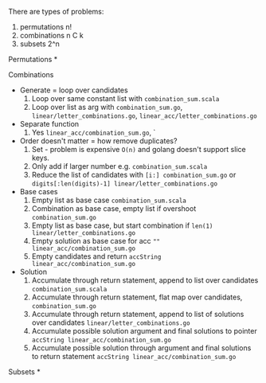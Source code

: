 There are types of problems:
1. permutations n!
2. combinations n C k
3. subsets 2^n

Permutations 
* 

Combinations
* Generate = loop over candidates
    1. Loop over same constant list with `combination_sum.scala`
    2. Loop over list as arg with `combination_sum.go`, `linear/letter_combinations.go`, `linear_acc/letter_combinations.go`
* Separate function
    1. Yes `linear_acc/combination_sum.go`, `
* Order doesn't matter = how remove duplicates? 
    1. Set - problem is expensive `O(n)` and golang doesn't support slice keys.
    2. Only add if larger number e.g. `combination_sum.scala`
    3. Reduce the list of candidates with `[i:] combination_sum.go` or `digits[:len(digits)-1] linear/letter_combinations.go` 
* Base cases
    1. Empty list as base case `combination_sum.scala`
    2. Combination as base case, empty list if overshoot `combination_sum.go`
    3. Empty list as base case, but start combination if `len(1) linear/letter_combinations.go`
    4. Empty solution as base case for acc `"" linear_acc/combination_sum.go`
    5. Empty candidates and return `accString linear_acc/combination_sum.go`
* Solution
    1. Accumulate through return statement, append to list over candidates `combination_sum.scala`
    2. Accumulate through return statement, flat map over candidates, `combination_sum.go`
    3. Accumulate through return statement, append to list of solutions over candidates `linear/letter_combinations.go`
    4. Accumulate possible solution argument and final solutions to pointer `accString linear_acc/combination_sum.go` 
    5. Accumulate possible solution through argument and final solutions to return statement `accString linear_acc/combination_sum.go`


Subsets
* 